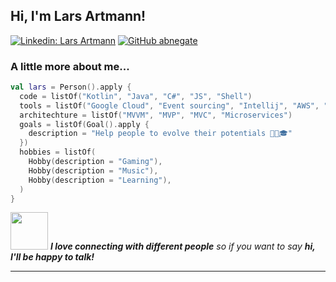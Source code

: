 <h2> Hi, I'm Lars Artmann! </h2>

[![Linkedin: Lars Artmann](https://img.shields.io/badge/-Lars%20Artmann-blue?style=flat-square&logo=Linkedin&logoColor=white&link=https://www.linkedin.com/in/larsartmann/)](https://www.linkedin.com/in/larsartmann/)
[![GitHub abnegate](https://img.shields.io/github/followers/LartyHD?label=follow&style=social)](https://github.com/LartyHD)

### A little more about me...  

```kotlin
val lars = Person().apply {
  code = listOf("Kotlin", "Java", "C#", "JS", "Shell")
  tools = listOf("Google Cloud", "Event sourcing", "Intellij", "AWS", "Azure", "Everything else")
  architechture = listOf("MVVM", "MVP", "MVC", "Microservices")
  goals = listOf(Goal().apply {
    description = "Help people to evolve their potentials 🦅👾🎓"
  })
  hobbies = listOf(
    Hobby(description = "Gaming"),
    Hobby(description = "Music"),
    Hobby(description = "Learning"),
  )
}
```


<img src="https://media.giphy.com/media/LnQjpWaON8nhr21vNW/giphy.gif" width="60"> <em><b>I love connecting with different people</b> so if you want to say <b>hi, I'll be happy to talk!</b></em>

---
